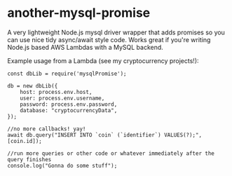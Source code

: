 # another-mysql-promise
A very lightweight Node.js mysql driver wrapper that adds promises so you can use nice tidy async/await style code. Works great if you're writing Node.js based AWS Lambdas with a MySQL backend.

Example usage from a Lambda (see my cryptocurrency projects!):

```
const dbLib = require('mysqlPromise');

db = new dbLib({
    host: process.env.host,
    user: process.env.username,
    password: process.env.password,
    database: "cryptocurrencyData",
});

//no more callbacks! yay!
await db.query("INSERT INTO `coin` (`identifier`) VALUES(?);", [coin.id]);

//run more queries or other code or whatever immediately after the query finishes
console.log("Gonna do some stuff");
```
